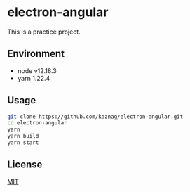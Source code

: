 # electron-angular

This is a practice project.

## Environment

- node v12.18.3
- yarn 1.22.4

## Usage

``` bash
git clone https://github.com/kaznag/electron-angular.git
cd electron-angular
yarn
yarn build
yarn start
```

## License

[MIT](LICENSE)
